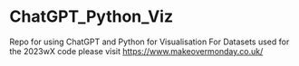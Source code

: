 # ChatGPT_Python_Viz
Repo for using ChatGPT and Python for Visualisation
For Datasets used for the 2023wX code please visit https://www.makeovermonday.co.uk/
